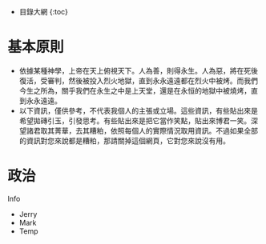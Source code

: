 * 目錄大網
{:toc}




# 基本原則

- 依據某種神學，上帝在天上俯視天下。人為善，則得永生。人為惡，將在死後復活，受審判，然後被投入烈火地獄，直到永永遠遠都在烈火中被烤。而我們今生之所為，關乎我們在永生之中是上天堂，還是在永恒的地獄中被燒烤，直到永永遠遠。
- 以下資訊，僅供參考，不代表我個人的主張或立場。這些資訊，有些貼出來是希望拋磚引玉，引發思考。有些貼出來是把它當作笑點，貼出來博君一笑。深望諸君取其菁華，去其糟粕，依照每個人的實際情況取用資訊。不過如果全部的資訊對您來說都是糟粕，那請關掉這個網頁，它對您來說沒有用。

# 政治




Info
* Jerry
* Mark
* Temp
